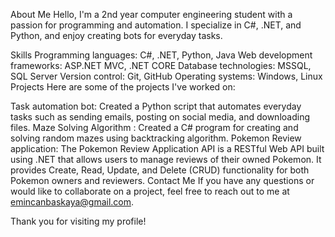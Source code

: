 About Me
Hello, I'm a 2nd year computer engineering student with a passion for programming and automation. I specialize in C#, .NET, and Python, and enjoy creating bots for everyday tasks.

Skills
Programming languages: C#, .NET, Python, Java
Web development frameworks: ASP.NET MVC, .NET CORE
Database technologies: MSSQL, SQL Server
Version control: Git, GitHub
Operating systems: Windows, Linux
Projects
Here are some of the projects I've worked on:

Task automation bot: Created a Python script that automates everyday tasks such as sending emails, posting on social media, and downloading files.
Maze Solving Algorithm : Created a C# program for creating and solving random mazes using backtracking algorithm.
Pokemon Review application: The Pokemon Review Application API is a RESTful Web API built using .NET that allows users to manage reviews of their owned Pokemon. It provides Create, Read, Update, and Delete (CRUD) functionality for both Pokemon owners and reviewers.
Contact Me
If you have any questions or would like to collaborate on a project, feel free to reach out to me at emincanbaskaya@gmail.com.

Thank you for visiting my profile!
